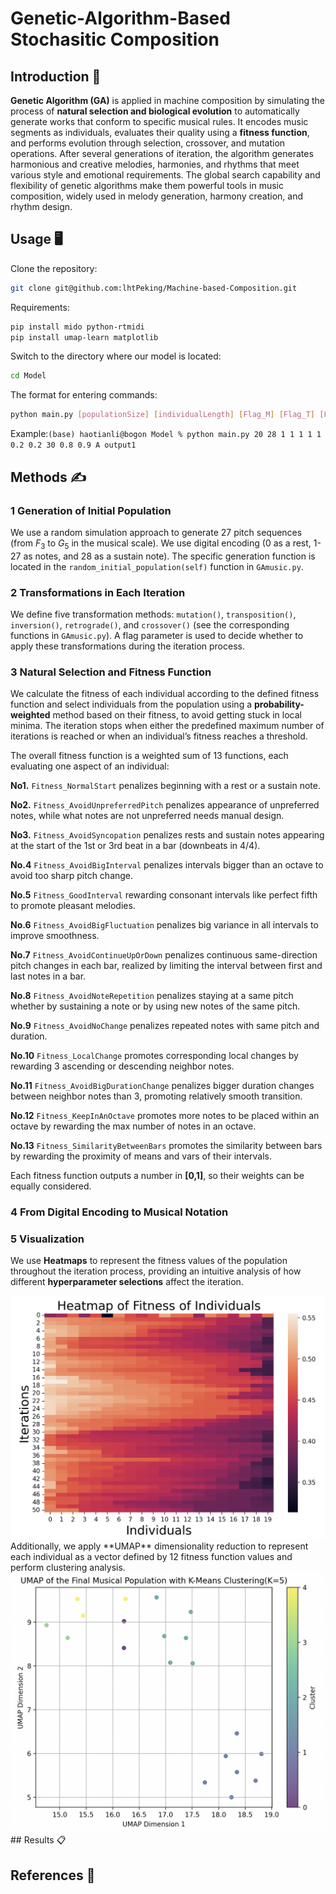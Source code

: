 # Genetic-Algorithm-Based Stochasitic Composition

## Introduction 👋

**Genetic Algorithm (GA)** is applied in machine composition by simulating the process of **natural selection and biological evolution** to automatically generate works that conform to specific musical rules. It encodes music segments as individuals, evaluates their quality using a **fitness function**, and performs evolution through selection, crossover, and mutation operations. After several generations of iteration, the algorithm generates harmonious and creative melodies, harmonies, and rhythms that meet various style and emotional requirements. The global search capability and flexibility of genetic algorithms make them powerful tools in music composition, widely used in melody generation, harmony creation, and rhythm design.

## Usage 🖥️
Clone the repository:
``` bash
git clone git@github.com:lhtPeking/Machine-based-Composition.git
```
Requirements:
``` bash
pip install mido python-rtmidi
pip install umap-learn matplotlib
```
Switch to the directory where our model is located:
``` bash
cd Model
```
The format for entering commands:
``` bash
python main.py [populationSize] [individualLength] [Flag_M] [Flag_T] [Flag_I] [Flag_R] [Flag_C] [mutationRatio] [crossoverRatio] [maxIter] [fitness_Iter] [fitness_Final] [fitnessFunction] [fileName]
```

Example:```(base) haotianli@bogon Model % python main.py 20 28 1 1 1 1 1 0.2 0.2 30 0.8 0.9 A output1```

  

## Methods ✍️

### 1 Generation of Initial Population

We use a random simulation approach to generate 27 pitch sequences (from $F_3$ to $G_5$ in the musical scale). We use digital encoding (0 as a rest, 1-27 as notes, and 28 as a sustain note). The specific generation function is located in the ```random_initial_population(self)``` function in ```GAmusic.py```.

### 2 Transformations in Each Iteration

We define five transformation methods: ```mutation()```, ```transposition()```, ```inversion()```, ```retrograde()```, and ```crossover()``` (see the corresponding functions in ```GAmusic.py```). A flag parameter is used to decide whether to apply these transformations during the iteration process.

### 3 Natural Selection and Fitness Function

We calculate the fitness of each individual according to the defined fitness function and select individuals from the population using a **probability-weighted** method based on their fitness, to avoid getting stuck in local minima. The iteration stops when either the predefined maximum number of iterations is reached or when an individual’s fitness reaches a threshold.

The overall fitness function is a weighted sum of 13 functions, each evaluating one aspect of an individual:

**No1.** ```Fitness_NormalStart``` penalizes beginning with a rest or a sustain note.

**No2.** ```Fitness_AvoidUnpreferredPitch``` penalizes appearance of unpreferred notes, while what notes are not unpreferred needs manual design.

**No3.** ```Fitness_AvoidSyncopation``` penalizes rests and sustain notes appearing at the start of the 1st or 3rd beat in a bar (downbeats in 4/4).

**No.4** ```Fitness_AvoidBigInterval``` penalizes intervals bigger than an octave to avoid too sharp pitch change.

**No.5** ```Fitness_GoodInterval``` rewarding consonant intervals like perfect fifth to promote pleasant melodies.

**No.6** ```Fitness_AvoidBigFluctuation``` penalizes big variance in all intervals to improve smoothness.

**No.7** ```Fitness_AvoidContinueUpOrDown``` penalizes continuous same-direction pitch changes in each bar, realized by limiting the interval between first and last notes in a bar.

**No.8** ```Fitness_AvoidNoteRepetition``` penalizes staying at a same pitch whether by sustaining a note or by using new notes of the same pitch.

**No.9** ```Fitness_AvoidNoChange``` penalizes repeated notes with same pitch and duration.

**No.10** ```Fitness_LocalChange``` promotes corresponding local changes by rewarding 3 ascending or descending neighbor notes.

**No.11** ```Fitness_AvoidBigDurationChange``` penalizes bigger duration changes between neighbor notes than 3, promoting relatively smooth transition.

**No.12** ```Fitness_KeepInAnOctave``` promotes more notes to be placed within an octave by rewarding the max number of notes in an octave.

**No.13** ```Fitness_SimilarityBetweenBars``` promotes the similarity between bars by rewarding the proximity of means and vars of their intervals.

Each fitness function outputs a number in **[0,1]**, so their weights can be equally considered.

### 4 From Digital Encoding to Musical Notation

### 5 Visualization

We use **Heatmaps** to represent the fitness values of the population throughout the iteration process, providing an intuitive analysis of how different **hyperparameter selections** affect the iteration. 
<center>
<img src="./Results/Example-Heatmap.png" alt="Heatmap-example" width="600"/>
</center>
</b>
Additionally, we apply **UMAP** dimensionality reduction to represent each individual as a vector defined by 12 fitness function values and perform clustering analysis.
<center>
<img src="./Results/Example-UMAP.png" alt="UMAP-example" width="600"/>
</center>
</b>
## Results 📋

  

## References 📜
  

